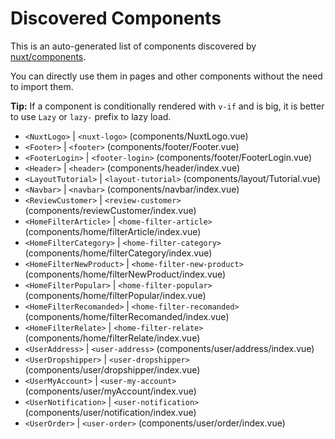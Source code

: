 # Discovered Components

This is an auto-generated list of components discovered by [nuxt/components](https://github.com/nuxt/components).

You can directly use them in pages and other components without the need to import them.

**Tip:** If a component is conditionally rendered with `v-if` and is big, it is better to use `Lazy` or `lazy-` prefix to lazy load.

- `<NuxtLogo>` | `<nuxt-logo>` (components/NuxtLogo.vue)
- `<Footer>` | `<footer>` (components/footer/Footer.vue)
- `<FooterLogin>` | `<footer-login>` (components/footer/FooterLogin.vue)
- `<Header>` | `<header>` (components/header/index.vue)
- `<LayoutTutorial>` | `<layout-tutorial>` (components/layout/Tutorial.vue)
- `<Navbar>` | `<navbar>` (components/navbar/index.vue)
- `<ReviewCustomer>` | `<review-customer>` (components/reviewCustomer/index.vue)
- `<HomeFilterArticle>` | `<home-filter-article>` (components/home/filterArticle/index.vue)
- `<HomeFilterCategory>` | `<home-filter-category>` (components/home/filterCategory/index.vue)
- `<HomeFilterNewProduct>` | `<home-filter-new-product>` (components/home/filterNewProduct/index.vue)
- `<HomeFilterPopular>` | `<home-filter-popular>` (components/home/filterPopular/index.vue)
- `<HomeFilterRecomanded>` | `<home-filter-recomanded>` (components/home/filterRecomanded/index.vue)
- `<HomeFilterRelate>` | `<home-filter-relate>` (components/home/filterRelate/index.vue)
- `<UserAddress>` | `<user-address>` (components/user/address/index.vue)
- `<UserDropshipper>` | `<user-dropshipper>` (components/user/dropshipper/index.vue)
- `<UserMyAccount>` | `<user-my-account>` (components/user/myAccount/index.vue)
- `<UserNotification>` | `<user-notification>` (components/user/notification/index.vue)
- `<UserOrder>` | `<user-order>` (components/user/order/index.vue)
